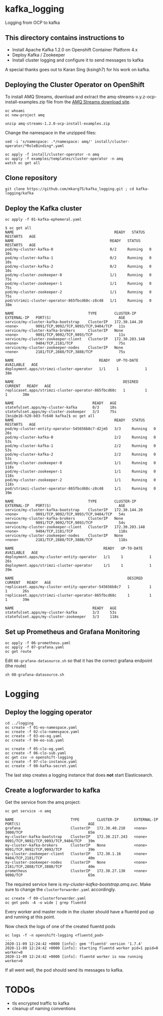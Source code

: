 # kafka_logging
Logging from OCP to kafka

## This directory contains instructions to 

* Install Apache Kafka 1.2.0 on Openshift Container Platform 4.x
* Deploy Kafka / Zookeeper
* Install cluster logging and configure it to send messages to kafka

A special thanks goes out to Karan Sing (ksingh7) for his work on kafka.

## Deploying the Cluster Operator on OpenShift

To install AMQ Streams, download and extract the amq-streams-x.y.z-ocp-install-examples.zip file from the [AMQ Streams download site](https://access.redhat.com/jbossnetwork/restricted/listSoftware.html?downloadType=distributions&product=jboss.amq.streams).


```
oc whoami
oc new-project amq

unzip amq-streams-1.2.0-ocp-install-examples.zip
```

Change the namespace in the unzipped files:
```
sed -i 's/namespace: .*/namespace: amq/' install/cluster-operator/*RoleBinding*.yaml
```
```
oc apply -f install/cluster-operator -n amq
oc apply -f examples/templates/cluster-operator -n amq
watch oc get all
```

## Clone repository
```
git clone https://github.com/mkarg75/kafka_logging.git ; cd kafka-logging/kafka
```

## Deploy the Kafka cluster
```
oc apply -f 01-kafka-ephemeral.yaml
```
```
$ oc get all
NAME                                              READY   STATUS    RESTARTS   AGE
NAME                                            READY   STATUS    RESTARTS   AGE
pod/my-cluster-kafka-0                          0/2     Running   0          10s
pod/my-cluster-kafka-1                          0/2     Running   0          10s
pod/my-cluster-kafka-2                          0/2     Running   0          10s
pod/my-cluster-zookeeper-0                      1/1     Running   0          75s
pod/my-cluster-zookeeper-1                      1/1     Running   0          75s
pod/my-cluster-zookeeper-2                      1/1     Running   0          75s
pod/strimzi-cluster-operator-865fbcd68c-z8c48   1/1     Running   0          38m

NAME                                  TYPE        CLUSTER-IP       EXTERNAL-IP   PORT(S)                               AGE
service/my-cluster-kafka-bootstrap    ClusterIP   172.30.144.20    <none>        9091/TCP,9092/TCP,9093/TCP,9404/TCP   11s
service/my-cluster-kafka-brokers      ClusterIP   None             <none>        9091/TCP,9092/TCP,9093/TCP            11s
service/my-cluster-zookeeper-client   ClusterIP   172.30.203.148   <none>        9404/TCP,2181/TCP                     75s
service/my-cluster-zookeeper-nodes    ClusterIP   None             <none>        2181/TCP,2888/TCP,3888/TCP            75s

NAME                                       READY   UP-TO-DATE   AVAILABLE   AGE
deployment.apps/strimzi-cluster-operator   1/1     1            1           38m

NAME                                                  DESIRED   CURRENT   READY   AGE
replicaset.apps/strimzi-cluster-operator-865fbcd68c   1         1         1       38m

NAME                                    READY   AGE
statefulset.apps/my-cluster-kafka       0/3     10s
statefulset.apps/my-cluster-zookeeper   3/3     75s
[kni@e16-h20-b03-fc640 kafka]$ oc get all
NAME                                              READY   STATUS    RESTARTS   AGE
pod/my-cluster-entity-operator-545656b8c7-d2jm5   3/3     Running   0          26s
pod/my-cluster-kafka-0                            2/2     Running   0          53s
pod/my-cluster-kafka-1                            2/2     Running   0          53s
pod/my-cluster-kafka-2                            2/2     Running   0          53s
pod/my-cluster-zookeeper-0                        1/1     Running   0          118s
pod/my-cluster-zookeeper-1                        1/1     Running   0          118s
pod/my-cluster-zookeeper-2                        1/1     Running   0          118s
pod/strimzi-cluster-operator-865fbcd68c-z8c48     1/1     Running   0          39m

NAME                                  TYPE        CLUSTER-IP       EXTERNAL-IP   PORT(S)                               AGE
service/my-cluster-kafka-bootstrap    ClusterIP   172.30.144.20    <none>        9091/TCP,9092/TCP,9093/TCP,9404/TCP   54s
service/my-cluster-kafka-brokers      ClusterIP   None             <none>        9091/TCP,9092/TCP,9093/TCP            54s
service/my-cluster-zookeeper-client   ClusterIP   172.30.203.148   <none>        9404/TCP,2181/TCP                     118s
service/my-cluster-zookeeper-nodes    ClusterIP   None             <none>        2181/TCP,2888/TCP,3888/TCP            118s

NAME                                         READY   UP-TO-DATE   AVAILABLE   AGE
deployment.apps/my-cluster-entity-operator   1/1     1            1           26s
deployment.apps/strimzi-cluster-operator     1/1     1            1           39m

NAME                                                    DESIRED   CURRENT   READY   AGE
replicaset.apps/my-cluster-entity-operator-545656b8c7   1         1         1       26s
replicaset.apps/strimzi-cluster-operator-865fbcd68c     1         1         1       39m

NAME                                    READY   AGE
statefulset.apps/my-cluster-kafka       3/3     53s
statefulset.apps/my-cluster-zookeeper   3/3     118s
```
## Set up Prometheus and Grafana Monitoring
```
oc apply -f 06-prometheus.yaml
oc apply -f 07-grafana.yaml
oc get route
```
Edit `08-grafana-datasource.sh` so that it has the correct grafana endpoint (the route)
```
sh 08-grafana-datasource.sh
```

# Logging

## Deploy the logging operator
```
cd ../logging
oc create -f 01-eo-namespace.yaml
oc create -f 02-clo-namespace.yaml
oc create -f 03-eo-og.yaml
oc create -f 04-eo-sub.yaml

oc create -f 05-clo-og.yaml
oc create -f 06-clo-sub.yaml
oc get csv -n openshift-logging
oc create -f 07-clo-instance.yaml
oc create -f 08-kafka-secret.yaml
```

The last step creates a logging instance that does **not** start Elasticsearch.

## Create a logforwarder to kafka

Get the service from the amq project:
```
oc get service -n amq

NAME                          TYPE        CLUSTER-IP       EXTERNAL-IP   PORT(S)                               AGE
grafana                       ClusterIP   172.30.40.210    <none>        3000/TCP                              65m
my-cluster-kafka-bootstrap    ClusterIP   172.30.217.243   <none>        9091/TCP,9092/TCP,9093/TCP,9404/TCP   39m
my-cluster-kafka-brokers      ClusterIP   None             <none>        9091/TCP,9092/TCP,9093/TCP            39m
my-cluster-zookeeper-client   ClusterIP   172.30.1.16      <none>        9404/TCP,2181/TCP                     40m
my-cluster-zookeeper-nodes    ClusterIP   None             <none>        2181/TCP,2888/TCP,3888/TCP            40m
prometheus                    ClusterIP   172.30.27.130    <none>        9090/TCP                              65m
```

The required service here is *my-cluster-kafka-bootstrap.amq.svc*. Make sure to change the `clusterforwarder.yaml` accordingly. 

```
oc create -f 09-clusterforwarder.yaml
oc get pods -A -o wide | grep fluentd
```
Every worker and master node in the cluster should have a fluentd pod up and running at this point.


Now check the logs of one of the created fluentd pods
```
oc logs -f -n openshift-logging <fluentd_pod>
...
2020-11-09 12:24:42 +0000 [info]: gem 'fluentd' version '1.7.4'
2020-11-09 12:24:42 +0000 [info]: starting fluentd worker pid=1 ppid=0 worker=0
2020-11-09 12:24:42 +0000 [info]: fluentd worker is now running worker=0
```

If all went well, the pod should send its messages to kafka. 

# TODOs

* tls encrypted traffic to kafka
* cleanup of naming conventions

